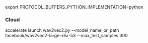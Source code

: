 export PROTOCOL_BUFFERS_PYTHON_IMPLEMENTATION=python

### Cloud

accelerate launch wav2vec2.py --model_name_or_path facebook/wav2vec2-large-xlsr-53 --max_test_samples 300

